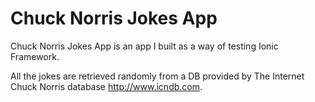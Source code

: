 # Chuck Norris Jokes App

Chuck Norris Jokes App is an app I built as a way of testing Ionic Framework.

All the jokes are retrieved randomly from a DB provided by The Internet Chuck Norris database http://www.icndb.com.
